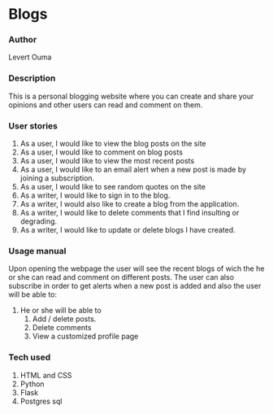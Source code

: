 # Blogs

### Author
Levert Ouma

### Description
This is a personal blogging website where you can create and share your opinions and other users can read and comment on them.

### User stories
1. As a user, I would like to view the blog posts on the site
2. As a user, I would like to comment on blog posts
3. As a user, I would like to view the most recent posts
4. As a user, I would like to an email alert when a new post is made by joining a subscription.
5. As a user, I would like to see random quotes on the site
6. As a writer, I would like to sign in to the blog.
7. As a writer, I would also like to create a blog from the application.
8. As a writer, I would like to delete comments that I find insulting or degrading.
9. As a writer, I would like to update or delete blogs I have created.

### Usage manual
Upon opening the webpage the user will see the recent blogs of wich the he or she can read and comment on different posts.
The user can also subscribe in order to get alerts when a new post is added and also the user will be able to:
1. He or she will be able to
    1. Add / delete posts.
    2. Delete comments
    3. View a customized profile page
    
### Tech used
1. HTML and CSS
2. Python
3. Flask
4. Postgres sql